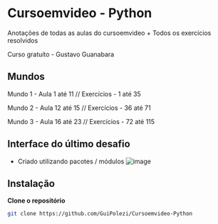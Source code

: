 # Cursoemvideo - Python

Anotações de todas as aulas do cursoemvideo + Todos os exercícios resolvidos

Curso gratuíto - Gustavo Guanabara

## Mundos
Mundo 1 - Aula 1 até 11 // Exercícios - 1 até 35

Mundo 2 - Aula 12 até 15 // Exercícios - 36 até 71

Mundo 3 - Aula 16 até 23 // Exercícios - 72 até 115

## Interface do último desafio
- Criado utilizando pacotes / módulos
![image](https://github.com/GuiPolezi/Cursoemvideo-Python/assets/109323435/94a96884-be17-4889-904d-931d213c88a8)


## Instalação

**Clone o repositório**
```sh
git clone https://github.com/GuiPolezi/Cursoemvideo-Python
```
